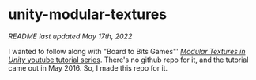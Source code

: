 # unity-modular-textures

_README last updated May 17th, 2022_

I wanted to follow along with "Board to Bits Games"' [_Modular Textures in Unity_ youtube tutorial series](https://youtu.be/cIIaKdlZ4Cw). There's no github repo for it, and the tutorial came out in May 2016. So, I made this repo for it.
